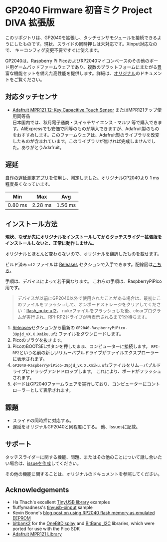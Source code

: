 # GP2040 Firmware 初音ミク Project DIVA 拡張版

このリポジトリは、GP2040を拡張し、タッチセンサモジュールを接続できるようにしたものです。現状、スライドの同時押しは未対応です。Xinput対応なので、 キーコンフィグ変更不要ですぐに使えます。

GP2040は、Raspberry Pi PicoおよびRP2040マイコンベースのその他のボード用ゲームパッドファームウェアであり、複数のプラットフォームにまたがる豊富な機能セットを備えた高性能を提供します。詳細は、[オリジナル](https://github.com/FeralAI/GP2040)のドキュメントをご覧ください。

## 対応タッチセンサ

* [Adafruit MPR121 12-Key Capacitive Touch Sensor](https://www.adafruit.com/product/1982) またはMPR121チップ使用同等品  
日本国内では、秋月電子通商・スイッチサイエンス・マルツ 等で購入できます。AliExpressでも安価で同等のものが購入できますが、Adafruit製のものをおすすめします。このファームウェアは、Adafruit製のライブラリを改変したものが含まれています。このライブラリが無ければ完成しませんでした。ありがとうAdafruit。

## 遅延

[自作の遅延測定アプリ](https://github.com/shigobu/gamepadLatencyCheckerShigobu )を使用し、測定しました。オリジナルGP2040より 1 ms 程度長くなっています。 

| Min | Max | Avg |
| - | - | - |
| 0.80 ms | 2.28 ms | 1.56 ms |

## インストール方法

**現状、なぜか先にオリジナルをインストールしてからタッチスライダー拡張版をインストールしないと、正常に動作しません。**

オリジナルとほとんど変わらないので、オリジナルを翻訳したものを載せます。

ビルド済み `uf2` ファイルは [Releases](https://github.com/shigobu/GP2040_With_HatsuneMikuPjdTouchSlider/releases) セクションで入手できます。配線図は[こちら](https://github.com/shigobu/GP2040_With_HatsuneMikuPjdTouchSlider/tree/main/configs/Pico)。

手順は、デバイスによって若干異なります。 これらの手順は、RaspberryPiPico用です。

> デバイスが以前にGP2040以外で使用されたことがある場合は、最初にこのファイルをフラッシュして、オンボードストレージをクリアしてください：[flash_nuke.uf2](docs/downloads/flash_nuke.uf2)。 nukeファイルをフラッシュした後、clearプログラムが実行され、RPI-RP2ドライブが再表示されるまで1分待ちます。

1. [Releases](https://github.com/shigobu/GP2040_With_HatsuneMikuPjdTouchSlider/releases)セクションから最新の `GP2040-RaspberryPiPico-39pjd_vX.X.Xmiku.uf2` ファイルをダウンロードします。
1. Picoのプラグを抜きます。
1. PicoのBOOTSELボタンを押したまま、コンピューターに接続します。 `RPI-RP2`という名前の新しいリムーバブルドライブがファイルエクスプローラーに表示されます。
1. `GP2040-RaspberryPiPico-39pjd_vX.X.Xmiku.uf2`ファイルをリムーバブルドライブにドラッグアンドドロップします。 これにより、ボードがフラッシュされます。
1. ボードはGP2040ファームウェアを実行しており、コンピューターにコントローラーとして表示されます。

## 課題
* スライドの同時押に対応する。
* 遅延をオリジナルGP2040と同程度にする。
他、Issuesに記載。

## サポート

タッチスライダーに関する機能、問題、またはその他のことについて話し合いたい場合は、[issueを作成](https://github.com/shigobu/GP2040_With_HatsuneMikuPjdTouchSlider/issues/new)してください。

その他の機能に関することは、オリジナルのドキュメントを参照してください。

## Acknowledgements

* Ha Thach's excellent [TinyUSB library](https://github.com/hathach/tinyusb) examples
* fluffymadness's [tinyusb-xinput](https://github.com/fluffymadness/tinyusb-xinput) sample
* Kevin Boone's [blog post on using RP2040 flash memory as emulated EEPROM](https://kevinboone.me/picoflash.html)
* [bitbank2](https://github.com/bitbank2) for the [OneBitDisplay](https://github.com/bitbank2/OneBitDisplay) and [BitBang_I2C](https://github.com/bitbank2/BitBang_I2C) libraries, which were ported for use with the Pico SDK
* [Adafruit MPR121 Library](https://github.com/adafruit/Adafruit_MPR121)
